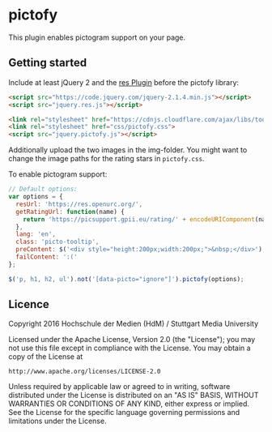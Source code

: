 # pictofy

This plugin enables pictogram support on your page.

## Getting started

Include at least jQuery 2 and the [res Plugin](https://github.com/AlexVonB/res)
before the pictofy library:

```html
<script src="https://code.jquery.com/jquery-2.1.4.min.js"></script>
<script src="jquery.res.js"></script>

<link rel="stylesheet" href="https://cdnjs.cloudflare.com/ajax/libs/tooltipster/3.3.0/css/tooltipster.min.css">
<link rel="stylesheet" href="css/pictofy.css">
<script src="jquery.pictofy.js"></script>
```

Additionally upload the two images in the img-folder. You might want to change
the image paths for the rating stars in `pictofy.css`.

To enable pictogram support:

```js
// Default options:
var options = {
  resUrl: 'https://res.openurc.org/',
  getRatingUrl: function(name) {
    return 'https://picsupport.gpii.eu/rating/' + encodeURIComponent(name);
  },
  lang: 'en',
  class: 'picto-tooltip',
  preContent: $('<div style="height:200px;width:200px;">&nbsp;</div>'),
  failContent: ':('
};

$('p, h1, h2, ul').not('[data-picto="ignore"]').pictofy(options);
```

## Licence

Copyright 2016 Hochschule der Medien (HdM) / Stuttgart Media University

Licensed under the Apache License, Version 2.0 (the "License");
you may not use this file except in compliance with the License.
You may obtain a copy of the License at

    http://www.apache.org/licenses/LICENSE-2.0

Unless required by applicable law or agreed to in writing, software
distributed under the License is distributed on an "AS IS" BASIS,
WITHOUT WARRANTIES OR CONDITIONS OF ANY KIND, either express or implied.
See the License for the specific language governing permissions and
limitations under the License.

